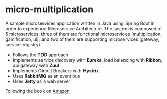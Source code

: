 # micro-multiplication

A sample microservices application written in Java using Spring Boot in order to experience Microservice Architecture. The system is composed of 5 microservices: three of them are functional microservices (multiplication, gamification, ui); and two of them are supporting microservices (gateway, service-registry).

- Follows the **TDD** approach
- Implements service discovery with **Eureka**, load balancing with **Ribbon**, api gateway with **Zuul**
- Implements Circuit Breakers with **Hystrix**
- Uses **RabbitMQ** as an event bus
- Uses **Jetty** as a web server

Following the book on [Amazon](https://www.amazon.com/Learn-Microservices-Spring-Boot-Practical/dp/1484231643)